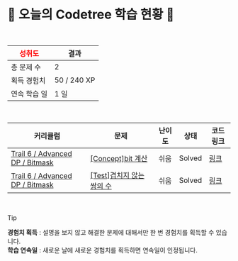 # 🌲 오늘의 Codetree 학습 현황 🌲

<br />

| <span style="color:red;display:block;text-align:center;"> **성취도**</span> | 결과 |
|---|---|
| 총 문제 수 | 2 |
| 획득 경험치 | 50 / 240 XP |
| 연속 학습 일 | 1 일 |

<br />

|커리큘럼|문제|난이도|상태|코드 링크|
|---|---|---|---|---|
|[Trail 6 / Advanced DP / Bitmask](https://www.codetree.ai/trail-info/intermediate-high/)|[[Concept]bit 계산](https://www.codetree.ai/trails/complete/curated-cards/intro-bit-calculation/)|쉬움|Solved|[링크](https://github.com/MostlyFor/codetree-TILs/blob/main/250126/bit%20%EA%B3%84%EC%82%B0/bit-calculation.cpp)|
|[Trail 6 / Advanced DP / Bitmask](https://www.codetree.ai/trail-info/intermediate-high/)|[[Test]겹치지 않는 쌍의 수](https://www.codetree.ai/trails/complete/curated-cards/test-number-of-non-overlapping-pairs/)|쉬움|Solved|[링크](https://github.com/MostlyFor/codetree-TILs/blob/main/250126/%EA%B2%B9%EC%B9%98%EC%A7%80%20%EC%95%8A%EB%8A%94%20%EC%8C%8D%EC%9D%98%20%EC%88%98/number-of-non-overlapping-pairs.cpp)|


<br />

> [!TIP]
> **경험치 획득** : 설명을 보지 않고 해결한 문제에 대해서만 한 번 경험치를 획득할 수 있습니다.  
> **학습 연속일** : 새로운 날에 새로운 경험치를 획득하면 연속일이 인정됩니다.

